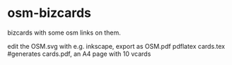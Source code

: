 osm-bizcards
============

bizcards with some osm links on them.

edit the OSM.svg with e.g. inkscape, export as OSM.pdf
pdflatex cards.tex #generates cards.pdf, an A4 page with 10 vcards
